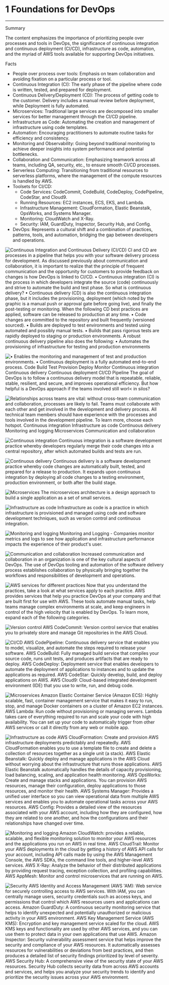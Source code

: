 # 1 Foundations for DevOps



---

Summary

The content emphasizes the importance of prioritizing people over processes and tools in DevOps, the significance of continuous integration and continuous deployment (CI/CD), infrastructure as code, automation, and the myriad of AWS tools available for supporting DevOps initiatives.

Facts

- People over process over tools: Emphasis on team collaboration and avoiding fixation on a particular process or tool.
- Continuous Integration (CI): The early phase of the pipeline where code is written, tested, and prepared for deployment.
- Continuous Delivery/Deployment (CD): The process of getting code to the customer. Delivery includes a manual review before deployment, while Deployment is fully automated.
- Microservices: Traditional large services are decomposed into smaller services for better management through the CI/CD pipeline.
- Infrastructure as Code: Automating the creation and management of infrastructure using code templates.
- Automation: Encouraging practitioners to automate routine tasks for efficiency and consistency.
- Monitoring and Observability: Going beyond traditional monitoring to achieve deeper insights into system performance and potential bottlenecks.
- Collaboration and Communication: Emphasizing teamwork across all teams, including QA, security, etc., to ensure smooth CI/CD processes.
- Serverless Computing: Transitioning from traditional resources to serverless platforms, where the management of the compute resources is handled by AWS.
- Toolsets for CI/CD:
  - Code Services: CodeCommit, CodeBuild, CodeDeploy, CodePipeline, CodeStar, and Cloud9.
  - Running Resources: EC2 instances, ECS, EKS, and Lambda.
  - Infrastructure Management: CloudFormation, Elastic Beanstalk, OpsWorks, and Systems Manager.
  - Monitoring: CloudWatch and X-Ray.
  - Security: IAM, GuardDuty, Inspector, Security Hub, and Config.
- DevOps: Represents a cultural shift and a combination of practices, patterns, tools, and automation, bridging the gap between developers and operations.



![Continuous Integration and Continuous Delivery (CI/CD) Cl and CD are processes in a pipeline that helps you with your software delivery process for development. As discussed previously about communication and collaboration, it is important to realize that the principle of frequent communication and the opportunity for customers to provide feedback on changes is how DevOps is linked to CI/CD. • Continuous integration (Cl) is the process in which developers integrate the source (code) continuously and strive to automate the build and test phase. So what is continuous delivery? • Continuous delivery (CD) is also the continuous integration phase, but it includes the provisioning, deployment (which noted by the graphic is a manual push or approval gate before going live), and finally the post-testing or monitoring. When the following CD best practices are applied, software can be released to production at any time. • Code changes are committed to the repository and built frequently (versioned sourced). • Builds are deployed to test environments and tested using automated and possibly manual tests. • Builds that pass rigorous tests are rapidly deployed to staging or production environments. A robust continuous delivery pipeline also does the following: • Automates the provisioning of infrastructure for testing and production environments ](../../../media/AWS-DevOps-Module-1-1-Foundations-for-DevOps-image1.png)







![• Enables the monitoring and management of test and production environments. • Continuous deployment is a fully automated end-to-end process. Code Build Test Provision Deploy Monitor Continuous integration Continuous delivery Continuous deployment CI/CD Pipeline The goal of DevOps is to follow a continuous delivery model that is repeatable, reliable, stable, resilient, and secure, and improves operational efficiency. But how helpful is a DevOps approach if the teams involved still worl< in silos? ](../../../media/AWS-DevOps-Module-1-1-Foundations-for-DevOps-image2.png)



![Relationships across teams are vital: without cross-team communication and collaboration, processes are likely to fail. Teams must collaborate with each other and get involved in the development and delivery process. All technical team members should have experience with the processes and tools involved in the development pipeline. To learn more, choose each hotspot. Continuous integration Infrastructure as code Continuous delivery Monitoring and logging Microservices Communication and collaboration ](../../../media/AWS-DevOps-Module-1-1-Foundations-for-DevOps-image3.png)



![Continuous integration Continuous integration is a software development practice whereby developers regularly merge their code changes into a central repository, after which automated builds and tests are run. ](../../../media/AWS-DevOps-Module-1-1-Foundations-for-DevOps-image4.png)



![Continuous delivery Continuous delivery is a software development practice whereby code changes are automatically built, tested, and prepared for a release to production. It expands upon continuous integration by deploying all code changes to a testing environment, production environment, or both after the build stage. ](../../../media/AWS-DevOps-Module-1-1-Foundations-for-DevOps-image5.png)



![Microservices The microservices architecture is a design approach to build a single application as a set of small services. ](../../../media/AWS-DevOps-Module-1-1-Foundations-for-DevOps-image6.png)



![Infrastructure as code Infrastructure as code is a practice in which infrastructure is provisioned and managed using code and software development techniques, such as version control and continuous integration. ](../../../media/AWS-DevOps-Module-1-1-Foundations-for-DevOps-image7.png)



![Monitoring and logging Monitoring and Logging - Companies monitor metrics and logs to see how application and infrastructure performance impacts the experience of their product's user. ](../../../media/AWS-DevOps-Module-1-1-Foundations-for-DevOps-image8.png)



![Communication and collaboration Increased communication and collaboration in an organization is one of the key cultural aspects of DevOps. The use of DevOps tooling and automation of the software delivery process establishes collaboration by physically bringing together the workflows and responsibilities of development and operations. ](../../../media/AWS-DevOps-Module-1-1-Foundations-for-DevOps-image9.png)



![AWS services for different practices Now that you understand the practices, take a look at what services apply to each practice. AWS provides services that help you practice DevOps at your company and that are built first for use with AWS. These tools automate manual tasks, help teams manage complex environments at scale, and keep engineers in control of the high velocity that is enabled by DevOps. To learn more, expand each of the following categories. ](../../../media/AWS-DevOps-Module-1-1-Foundations-for-DevOps-image10.png)



![Version control AWS CodeCommit: Version control service that enables you to privately store and manage Git repositories in the AWS Cloud. ](../../../media/AWS-DevOps-Module-1-1-Foundations-for-DevOps-image11.png)



![CI/CD AWS CodePipeline: Continuous delivery service that enables you to model, visualize, and automate the steps required to release your software. AWS CodeBuild: Fully managed build service that compiles your source code, runs unit tests, and produces artifacts that are ready to deploy. AWS CodeDeploy: Deployment service that enables developers to automate the deployment of applications to instances and to update the applications as required. AWS CodeStar: Quickly develop, build, and deploy applications on AWS. AWS Cloud9: Cloud-based integrated development environment (IDE) that you use to write, run, and debug code. ](../../../media/AWS-DevOps-Module-1-1-Foundations-for-DevOps-image12.png)



![Microservices Amazon Elastic Container Service (Amazon ECS): Highly scalable, fast, container management service that makes it easy to run, stop, and manage Docker containers on a cluster of Amazon EC2 instances. AWS Lambda: Run code without provisioning or managing servers. Lambda takes care of everything required to run and scale your code with high availability. You can set up your code to automatically trigger from other AWS services or call it directly from any web or mobile app. ](../../../media/AWS-DevOps-Module-1-1-Foundations-for-DevOps-image13.png)



![Infrastructure as code AWS CloudFormation: Create and provision AWS infrastructure deployments predictably and repeatedly. AWS CloudFormation enables you to use a template file to create and delete a collection of resources together as a single unit (a stack). AWS Elastic Beanstalk: Quickly deploy and manage applications in the AWS Cloud without worrying about the infrastructure that runs those applications. AWS Elastic Beanstalk automatically handles the details of capacity provisioning, load balancing, scaling, and application health monitoring. AWS OpsWorks: Create and manage stacks and applications. You can provision AWS resources, manage their configuration, deploy applications to those resources, and monitor their health. AWS Systems Manager: Provides a unified user interface so you can view operational data from multiple AWS services and enables you to automate operational tasks across your AWS resources. AWS Config: Provides a detailed view of the resources associated with your AWS account, including how they are configured, how they are related to one another, and how the configurations and their relationships have changed over time. ](../../../media/AWS-DevOps-Module-1-1-Foundations-for-DevOps-image14.png)



![Monitoring and logging Amazon CloudWatch: provides a reliable, scalable, and flexible monitoring solution to monitor your AWS resources and the applications you run on AWS in real time. AWS CloudTrail: Monitor your AWS deployments in the cloud by getting a history of AWS API calls for your account, including API calls made by using the AWS Management Console, the AWS SDKs, the command line tools, and higher-level AWS services. AWS X-Ray: Analyze the behavior of their distributed applications by providing request tracing, exception collection, and profiling capabilities. AWS AppMesh: Monitor and control microservices that are running on AWS. ](../../../media/AWS-DevOps-Module-1-1-Foundations-for-DevOps-image15.png)



![Security AWS Identity and Access Management (AWS 'AM): Web service for securely controlling access to AWS services. With IAM, you can centrally manage users, security credentials such as access keys, and permissions that control which AWS resources users and applications can access. Amazon GuardDuty: A continuous security monitoring service that helps to identify unexpected and potentially unauthorized or malicious activity in your AWS environment. AWS Key Management Service (AWS KMS): Encryption and key management service scaled for the cloud. AWS KMS keys and functionality are used by other AWS services, and you can use them to protect data in your own applications that use AWS. Amazon Inspector: Security vulnerability assessment service that helps improve the security and compliance of your AWS resources. It automatically assesses resources for vulnerabilities or deviations from best practices, and then produces a detailed list of security findings prioritized by level of severity. AWS Security Hub: A comprehensive view of the security state of your AWS resources. Security Hub collects security data from across AWS accounts and services, and helps you analyze your security trends to identify and prioritize the security issues across your AWS environment. ](../../../media/AWS-DevOps-Module-1-1-Foundations-for-DevOps-image16.png)


















